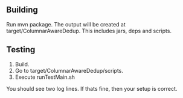 ## Building

Run mvn package. The output will be created at target/ColumnarAwareDedup. This includes jars, deps and scripts.

## Testing

1. Build.
2. Go to target/ColumnarAwareDedup/scripts.
3. Execute runTestMain.sh 

You should see two log lines. If thats fine, then your setup is correct.
